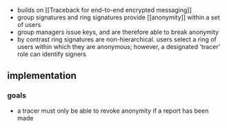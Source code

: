 - builds on [[Traceback for end-to-end encrypted messaging]]
- group signatures and ring signatures provide [[anonymity]] within a set of users
- group managers issue keys, and are therefore able to break anonymity
- by contrast ring signatures are non-hierarchical. users select a ring of users within which they are anonymous; however, a designated 'tracer' role can identify signers
## implementation
### goals
- a tracer must only be able to revoke anonymity if a report has been made
